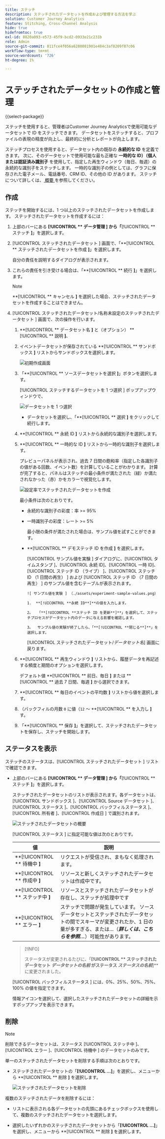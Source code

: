 ```yaml
---
title: ステッチ
description: ステッチされたデータセットを作成および管理する方法を学ぶ
solution: Customer Journey Analytics
feature: Stitching, Cross-Channel Analysis
hide: true
hidefromtoc: true
exl-id: 8820a093-e573-45f9-bcd2-0933e21c231b
role: Admin
source-git-commit: 811fce4f056a6280081901e484c3af8209f87c06
workflow-type: tm+mt
source-wordcount: '726'
ht-degree: 1%

---
```


# ステッチされたデータセットの作成と管理

{{select-package}}

ステッチを使用すると、管理者はCustomer Journey Analyticsで使用可能なデータセットで ID をステッチできます。 データセットをステッチすると、プロファイルの表現の精度が向上し、最終的に分析とレポートが向上します。

ステッチプロセスを使用すると、データセット内の既存の **永続的な ID** を定義できます。 次に、そのデータセットで使用可能な最も正確な **一時的な ID）（個人または認証済み識別子** を使用して、指定した再生ウィンドウ（毎日、毎週）の永続的な識別子をステッチします。 一時的な識別子の例としては、グラフに保存された電子メール、電話番号、CRM ID、その他の ID があります。 ステッチについて詳しくは、[ 概要 ](overview.md) を参照してください。

## 作成

ステッチを開始するには、1 つ以上のステッチされたデータセットを作成します。 ステッチされたデータセットを作成するには：

1. 上部のバーにある **[!UICONTROL ** データ管理 **]** から「**[!UICONTROL ** ステッチ **]**」を選択します。

2. [!UICONTROL  ステッチされたデータセット ] 画面で、「**[!UICONTROL ** ステッチされたデータセットを作成 **]**」を選択します。

   自分の責任を説明するダイアログが表示されます。

3. これらの責任を引き受ける場合は、「**[!UICONTROL ** 続行 **]**」を選択します。

   >[!NOTE]
   >
   >    **[!UICONTROL ** キャンセル **]** を選択した場合、ステッチされたデータセットを作成することはできません。

4. [!UICONTROL  ステッチされたデータセット/名称未設定のステッチされたデータセット ] 画面で、次の操作を行います。

   1. **[!UICONTROL ** データセット名 **]** と（オプション） **[!UICONTROL ** 説明 **]**、

   2. イベントデータセットが保存されている **[!UICONTROL ** サンドボックス **]** リストからサンドボックスを選択します。

      ![ 初期作成画面 ](./assets/create-initial.png)

   3. 「**[!UICONTROL ** ソースデータセットを選択 **]**」ボタンを選択します。

      [!UICONTROL  ステッチするデータセットを 1 つ選択 ] ポップアップウィンドウで、

      ![ データセットを 1 つ選択 ](./assets/select-one-dataset.png)

      - データセットを選択し、「**[!UICONTROL ** 選択 **]** をクリックして続行します。

   4. **[!UICONTROL ** 永続 ID **]** リストから永続的な識別子を選択します。

   5. **[!UICONTROL ** 一時的な ID **]** リストから一時的な識別子を選択します。

      プレビューパネルが表示され、過去 7 日間の飽和率（指定した各識別子の値がある回数、イベント数）を計算していることがわかります。 計算が完了すると、パネルはステッチの最小条件が満たされた（緑）か満たされなかった（赤）かをカラーで視覚化します。

      ![ 設定率でステッチされたデータセットを作成 ](./assets/create-before-experimenting.png)

      最小条件は次のとおりです。

      - 永続的な識別子の彩度：率 >= 95%

      - 一時識別子の彩度：レート >= 5%

        最小限の条件が満たされた場合は、サンプル値を試すことができます。

      - **[!UICONTROL ** デモステッチ ID を作成 **]** を選択します。

        [!UICONTROL  サンプル値を実験 ] ダイアログに、[!UICONTROL  タイムスタンプ ]、[!UICONTROL  永続 ID]、[!UICONTROL  一時 ID]、[!UICONTROL  ステッチ ID （ライブ） ]、[!UICONTROL  ステッチ ID （1 日間の再生） ] および [!UICONTROL  ステッチ ID （7 日間の再生） ] のサンプル値を含むテーブルが表示されます。

            ![ サンプル値を実験 ] （./assets/experiment-sample-values.png） 
            
            1.  **[!UICONTROL **永続 ID**]**の値を入力します。
            
            2。  「**[!UICONTROL **ステッチ ID を更新**]**」を選択して、ステッチプロセスがデータセット内のデータに与える影響を確認します。
            
            3。  サンプル値の実験が終了したら、「**[!UICONTROL **閉じる**]**」を選択します。
        

        [!UICONTROL  ステッチされたデータセット/_データセット名_] 画面に戻ります。

   6. **[!UICONTROL ** 再生ウィンドウ **]** リストから、履歴データを再記述する頻度と期間のオプションを選択します。

      デフォルト値 **[!UICONTROL ** 前日、毎日 **]** または **[!UICONTROL ** 過去 7 日間、毎週 **]** から選択できます。

   7. **[!UICONTROL ** 毎日のイベントの平均数 **]** リストから値を選択します。

   8. （バックフィルの月数 `0` に値（`12` ～ **[!UICONTROL ** を入力し **]** す。

   9. 「**[!UICONTROL ** 保存 **]**」を選択して、ステッチされたデータセットを保存し、ステッチを開始します。

## ステータスを表示

ステッチのステータスは、[!UICONTROL  ステッチされたデータセット ] リストで確認できます。

- 上部のバーにある **[!UICONTROL ** データ管理 **]** から「**[!UICONTROL ** ステッチ **]**」を選択します。

  ステッチされたデータセットのリストが表示されます。各データセットは、[!UICONTROL  サンドボックス ]、[!UICONTROL Source データセット ]、[!UICONTROL  ステータス ]、[!UICONTROL  バックフィルステータス ]、[!UICONTROL  所有者 ]、[!UICONTROL  作成日 ] で識別されます。

  ![ ステッチされたデータセットの概要 ](./assets/overview-stitched-datasetts.png)

  [!UICONTROL  ステータス ] に指定可能な値は次のとおりです。

  | 値 | 説明 |
  |-----|-----|
  | **[!UICONTROL ** 待機中 **]** | リクエストが受信され、まもなく処理されます。 |
  | **[!UICONTROL ** 作成中 **]** | リソースと新しくステッチされたデータセットは作成中です。 |
  | **[!UICONTROL ** ステッチ中 **]** | リソースとステッチされたデータセットが存在し、ステッチが処理中です |
  | **[!UICONTROL ** エラー **]** | ステッチで問題が発生しています。 ソースデータセットとステッチされたデータセットの間でスキーマが変更されたか、1 日の量が多すぎる、または…（_**詳しくは、こちらを参照…**_）可能性があります。 |

  >[!INFO]
  >
  >    ステータスが変更されるたびに、「**[!UICONTROL ** ステッチされたデータセット _データセットの名前_ がステータス _ステータスの名前&#x200B;_**]**に変更されました。


  [!UICONTROL  バックフィルステータス ] には、0%、25%、50%、75%、100% の値を指定できます。

  情報アイコンを選択して、選択したステッチされたデータセットの詳細を示すポップアップを表示できます。


## 削除

>[!NOTE]
>
>削除できるデータセットは、ステータス [!UICONTROL  ステッチ中 ]、[!UICONTROL  エラー ]、[!UICONTROL  待機中 ] のデータセットのみです。


単一のステッチされたデータセットを削除する手順は次のとおりです。

- ステッチされたデータセットの「**[!UICONTROL **...**]**」を選択し、メニューから **[!UICONTROL ** 削除 **]** を選択します。

  ![ ステッチされたデータセットを削除 ](./assets/delete-stitched-dataset.png)

複数のステッチされたデータを削除するには：

- リストに表示される各データセットの先頭にあるチェックボックスを使用して、複数のステッチされたデータセットを選択します。

- 選択したいずれかのステッチされたデータセットから「**[!UICONTROL **...**]**」を選択し、メニューから **[!UICONTROL ** 削除 **]** を選択します。
